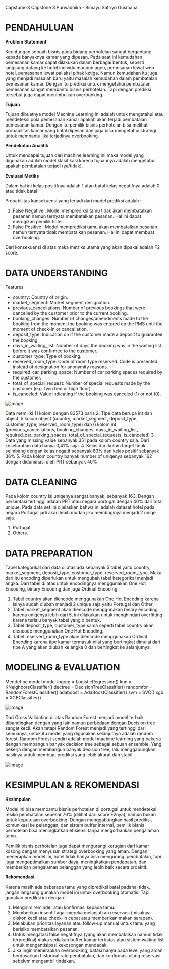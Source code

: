 Capstone-3 Capstone 3 Purwadhika - Bimayu Satriyo Gusmana
# PENDAHULUAN

**Problem Statement**

Keuntungan sebuah bisnis pada bidang perhotelan sangat bergantung kepada banyaknya kamar yang dipesan. Pada saat ini kemudahan pemesanan kamar dapat dilakukan dalam berbagai bentuk, seperti langsung datang ke hotel individu maupun agen, pemesanan lewat web hotel, pemesanan lewat paliaksi pihak ketiga. Namun kemudahan itu juga yang menjadi masalah baru yaitu masalah kemudahan dalam pembatalan pemesanan kamar. Dengan itu prediksi untuk mengetahui pembatalan pemesanan sangat membantu bisnis perhotelan. Tapi dengan prediksi tersebut juga dapat menimbulkan overbooking.

**Tujuan**

Tujuan dibuatnya model Machine Learning ini adalah untuk mengetahui atau mendeteksi pola pemesanan kamar apakah akan terjadi pembatalan pemesanan kamar. Dengan itu pemilik bisnis perhotelan bisa melihat probabilitas kamar yang batal dipesan dan juga bisa mengetahui strategi untuk membantu jika terjadinya overbooking.

**Pendekatan Analitik**

Untuk mencapai tujuan dari machine learning ini maka model yang digunakan adalah model klasifikasi karena tujuannya adalah mengetahui apakah pembatalan terjadi (ya/tidak).

**Evaluasi Metiks**

Dalam hal ini kelas positifnya adalah 1 atau batal
kelas negatifnya adalah 0 atau tidak batal

Probabilitas konsekuensi yang terjadi dari model prediksi adalah :
1. False Negative : Model memprediksi tamu tidak akan membatalkan pesanan namun ternyata membatalkan pesanan. Hal ini dapat merugikan pemilik hotel. 
2. False Positive : Model memprediksi tamu akan membatalkan pesanan namun ternyata tidak membatalkan pesanan. Hal ini dapat membuat overbooking.

Dari konsekuensi di atas maka metriks utama yang akan dipakai adalah F2 score.

# DATA UNDERSTANDING

Features
-	country: Country of origin.
-	market_segment: Market segment designation. 
-	previous_cancellations: Number of previous bookings that were cancelled by the customer prior to the current booking.
-	booking_changes: Number of changes/amendments made to the booking from the moment the booking was entered on the PMS until the moment of check-in or cancellation.
-	deposit_type: Indication on if the customer made a deposit to guarantee the booking. 
-	days_in_waiting_list: Number of days the booking was in the waiting list before it was confirmed to the customer.
-	customer_type: Type of booking.
-	reserved_room_type: Code of room type reserved. Code is presented instead of designation for anonymity reasons.
-	required_car_parking_space: Number of car parking spaces required by the customer.
-	total_of_special_request: Number of special requests made by the customer (e.g. twin bed or high floor).
-	is_canceled: Value indicating if the booking was canceled (1) or not (0).

![image](https://github.com/user-attachments/assets/32e29b7c-ecfd-453a-aebc-dfcf8d1dc56d)

Data memiliki 11 kolom dengan 83573 baris
2. Tipe data berupa int dan object. 5 kolom object (country, market_segment, deposit_type, customer_type, reserved_room_type) dan 6 kolom int (previous_cancellations, booking_changes, days_in_waiting_list, required_car_parking_spaces, total_of_special_requests, is_canceled)
3. Data yang missing value sebanyak 351 pada kolom country saja. Dari keseluruhan data hanya 0,41% saja.
4. Kelas dari kolom target tidak seimbang dengan kelas negatif sebanyak 63% dan kelas positif sebanyak 36%
5. Pada kolom country banyak number of uniqenya sebanyak 162 dengan didominasi oleh PRT sebanyak 40%

# DATA CLEANING

Pada kolom country isi uniqenya sangat banyak, sebanyak 163. Dengan persentasi tertinggi adalah PRT atau negara portugal dengan 40% dari total unique. Pada data set ini dijelaskan bahwa ini adalah dataset hotel pada negara Portugal jadi akan lebih mudah jika membaginya menjadi 2 uniqe saja.
1. Portugal.
2. Others.

# DATA PREPARATION

Tabel kategorikal dari data di atas ada sebanyak 5 tabel yaitu country, market_segment, deposit_type, customer_type, reserved_room_type.
Maka dari itu encoding diperlukan untuk mengubah tabel kategorikal menjadi angka.
Dari tabel di atas untuk encodingnya menggunakan One Hot Encoding, binary Encoding dan juga Ordinal Encoding.

1. Tabel country akan diencode menggunakan One Hot Encoding karena isinya sudah diubah menjadi 2 unique saja yaitu Portugal dan Other.
2. Tabel market_segment akan diencode menggunakan binary encoding karena uniqenya lebih dari 5, ini dilakukan untuk menghindari overfitting karena terlalu banyak tabel yang dibentuk.
3. Tabel deposit_type, customer_type sama seperti tabel country akan diencode menggunakan One Hot Encoding.
4. Tabel reserved_room_type akan diencode menggunakan Ordinal Encoding karena tipe kamar termasuk nilai yang bertingkat dimulai dari tipe A yang akan diubah ke angka 0 dan bertingkat ke selanjutnya.

# MODELING & EVALUATION

Mendefine model model
logreg = LogisticRegression()
knn = KNeighborsClassifier()
dectree = DecisionTreeClassifier()
randomfor = RandomForestClassifier()
adaboost = AdaBoostClassifier()
svm = SVC()
xgb = XGBClassifier()

![image](https://github.com/user-attachments/assets/f2f702d8-b926-4e36-8063-f1b20937df56)

Dari Cross Validation di atas Random Forest menjadi model terbaik dibandingkan dengan yang lain namun perbedaan dengan Decision tree sangat kecil. Akan tetapi Random Forest menjadi yang tertinggi dari semuanya, untuk itu model yang digunakan selanjutnya adalah random forest.
Random Forest sendiri adalah model machine learning yang bekerja dengan membangun banyak decision tree sebagai sebuah ensemble. Yang bekerja dengan membangun banyak decision tree, lalu menggabungkan hasilnya untuk membuat prediksi yang lebih akurat dan stabil.

![image](https://github.com/user-attachments/assets/d80cfe26-42f6-4810-ba1d-36c6b38cda64)

# KESIMPULAN & REKOMENDASI

**Kesimpulan**

Model ini bisa membantu bisnis perhotelan di portugal untuk mendeteksi resiko pembatalan sebesar 76% (dilihat dari score F2nya), namun bukan untuk keputusan overbooking. Dengan menggabungkan hasil prediksi, komunikasi ke pelanggan, dan sistem buffer internal, pemilik bisnis perhotelan bisa meningkatkan efisiensi tanpa mengorbankan pengalaman tamu.

Pemilik bisnis perhotelan juga dapat mengurangi kerugian dari kamar kosong dengan menyusun strategi overbooking yang aman.
Dengan menerapkan model ini, hotel tidak hanya bisa mengurangi pembatalan, tapi juga mengoptimalkan sumber daya, meningkatkan pendapatan, dan memberikan pengalaman pelanggan yang lebih baik secara proaktif.

**Rekomendasi**

Karena masih ada beberapa tamu yang diprediksi batal padahal tidak, jangan langsung gunakan model ini untuk overbooking otomatis. Tapi gunakan prediksi ini dengan :
1. Mengirim reminder atau konfirmasi kepada tamu.
2. Memberikan insentif agar mereka melanjutkan reservasi (misalnya diskon kecil atau check-in cepat atau memberikan makan sarapan).
3. Melakukan prioritas layanan atau follow-up manual untuk tamu yang berisiko membatalkan pesanan.
4. Untuk mengatasi false negatifnya (yang akan membatalkan namun tidak terprediksi) maka sediakan buffer kamar terbatas atau sistem waiting list untuk mengantisipasi kekosongan mendadak.
5. Jika ingin menerapkan overbooking, batasi hanya pada level yang aman berdasarkan historical rate pembatalan, dan konfirmasi ulang reservasi sebelum mengambil tindakan.
